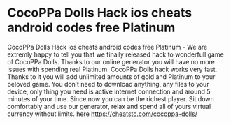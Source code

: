 # CocoPPa Dolls Hack ios cheats android codes free Platinum

CocoPPa Dolls Hack ios cheats android codes free Platinum - We are extremly happy to tell you that we finally released hack to wonderfull game of CocoPPa Dolls. Thanks to our online generator you will have no more issues with spending real Platinum.
CocoPPa Dolls hack works very fast. Thanks to it you will add unlimited amounts of gold and Platinum to your beloved game.
You don’t need to download anything, any files to your device, only thing you need is active internet connection and around 5 minutes of your time. Since now you can be the richest player.
Sit down comfortably and use our generator, relax and spend all of yours virtual currency without limits.
here https://cheatstc.com/cocoppa-dolls/

